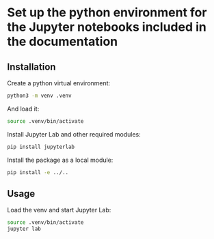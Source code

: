 # Set up the python environment for the Jupyter notebooks included in the documentation

## Installation

Create a python virtual environment:
```bash
python3 -m venv .venv
```

And load it:
```bash
source .venv/bin/activate
```

Install Jupyter Lab and other required modules:
```bash
pip install jupyterlab
```

Install the package as a local module:
```bash
pip install -e ../..
```

## Usage

Load the venv and start Jupyter Lab:
```bash
source .venv/bin/activate
jupyter lab
```

